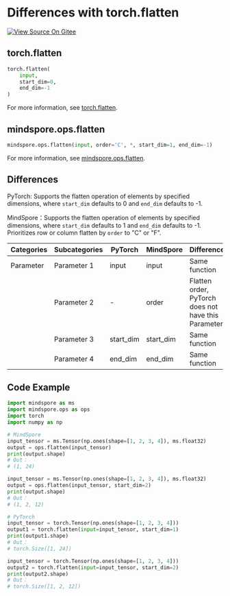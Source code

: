 # Differences with torch.flatten

[![View Source On Gitee](https://mindspore-website.obs.cn-north-4.myhuaweicloud.com/website-images/r2.3.0rc2/resource/_static/logo_source_en.svg)](https://gitee.com/mindspore/docs/blob/r2.3.0rc2/docs/mindspore/source_en/note/api_mapping/pytorch_diff/flatten.md)

## torch.flatten

```python
torch.flatten(
    input,
    start_dim=0,
    end_dim=-1
)
```

For more information, see [torch.flatten](https://pytorch.org/docs/1.8.1/generated/torch.flatten.html).

## mindspore.ops.flatten

```python
mindspore.ops.flatten(input, order='C', *, start_dim=1, end_dim=-1)
```

For more information,
see [mindspore.ops.flatten](https://mindspore.cn/docs/en/r2.3.0rc2/api_python/ops/mindspore.ops.flatten.html).

## Differences

PyTorch: Supports the flatten operation of elements by specified dimensions, where `start_dim` defaults to 0 and `end_dim` defaults to -1.

MindSpore：Supports the flatten operation of elements by specified dimensions, where `start_dim` defaults to 1 and `end_dim` defaults to -1. Prioritizes row or column flatten by `order` to "C" or "F".

| Categories | Subcategories | PyTorch   | MindSpore | Differences                                                   |
|------------|---------------|-----------|-----------|---------------------------------------------------------------|
| Parameter  | Parameter 1   | input     | input     | Same function                                                 |
|            | Parameter 2   | -         | order     | Flatten order, PyTorch does not have this Parameter           |
|            | Parameter 3   | start_dim | start_dim | Same function                                                 |
|            | Parameter 4   | end_dim   | end_dim   | Same function                                                 |

## Code Example

```python
import mindspore as ms
import mindspore.ops as ops
import torch
import numpy as np

# MindSpore
input_tensor = ms.Tensor(np.ones(shape=[1, 2, 3, 4]), ms.float32)
output = ops.flatten(input_tensor)
print(output.shape)
# Out：
# (1, 24)

input_tensor = ms.Tensor(np.ones(shape=[1, 2, 3, 4]), ms.float32)
output = ops.flatten(input_tensor, start_dim=2)
print(output.shape)
# Out：
# (1, 2, 12)

# PyTorch
input_tensor = torch.Tensor(np.ones(shape=[1, 2, 3, 4]))
output1 = torch.flatten(input=input_tensor, start_dim=1)
print(output1.shape)
# Out：
# torch.Size([1, 24])

input_tensor = torch.Tensor(np.ones(shape=[1, 2, 3, 4]))
output2 = torch.flatten(input=input_tensor, start_dim=2)
print(output2.shape)
# Out：
# torch.Size([1, 2, 12])
```
